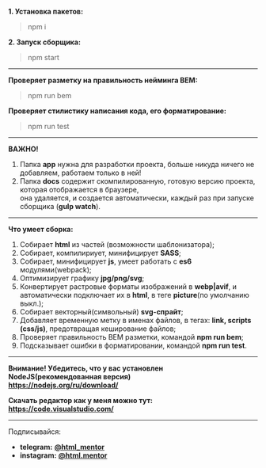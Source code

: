 **1. Установка пакетов:**
> npm i

**2. Запуск сборщика:**
> npm start
---


**Проверяет разметку на правильность нейминга BEM:** 
> npm run bem

**Проверяет стилистику написания кода, его форматирование:** 
> npm run test


---
**ВАЖНО!**  
1. Папка **app** нужна для разработки проекта, больше никуда ничего не добавляем, работаем только в ней!  
2. Папка **docs** содержит скомпилированную, готовую версию проекта, которая отображается в браузере,  
она удаляется, и создается автоматически, каждый раз при запуске сборщика (**gulp watch**).


---
**Что умеет сборка:**
1. Собирает **html** из частей (возможности шаблонизатора);
2. Собирает, компилириует, минифицирует **SASS**;
3. Собирает, минифицирует **js**, умеет работать с **es6** модулями(webpack);
4. Оптимизирует графику **jpg/png/svg**;
5. Конвертирует растровые форматы изображений в **webp|avif**, и автоматически подключает их в **html**, в теге **picture**(по умолчанию выкл.);
6. Собирает векторный(символьный) **svg-спрайт**;
7. Добавляет временную метку в именах файлов, в тегах: **link, scripts (css/js)**, предотвращая кеширование файлов;
8. Проверяет правильность BEM разметки, командой **npm run bem**;
9. Подсказывает ошибки в форматировании, командой **npm run test**.


---
**Внимание! Убедитесь, что у вас установлен NodeJS(рекомендованная версия)**  
**https://nodejs.org/ru/download/**

**Скачать редактор как у меня можно тут:**  
**https://code.visualstudio.com/**





---
Подписывайся:
- **telegram:** **[@html_mentor](https://t.me/html_mentor)**
- **instagram:** **[@html.mentor](https://www.instagram.com/html.mentor)**
